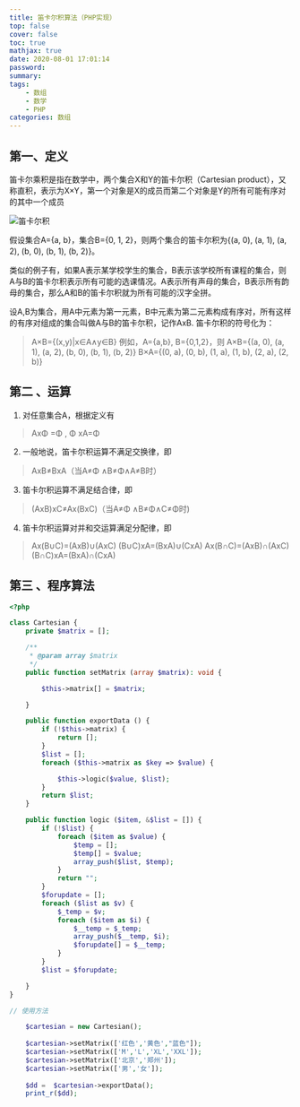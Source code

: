 ```yaml
---
title: 笛卡尔积算法（PHP实现）
top: false
cover: false
toc: true
mathjax: true
date: 2020-08-01 17:01:14
password:
summary:
tags:
    - 数组
    - 数学
    - PHP
categories: 数组
---
```

## 第一、定义
笛卡尔乘积是指在数学中，两个集合X和Y的笛卡尔积（Cartesian product），又称直积，表示为X×Y，第一个对象是X的成员而第二个对象是Y的所有可能有序对的其中一个成员

![笛卡尔积](https://bkimg.cdn.bcebos.com/pic/2934349b033b5bb57f0eb50b36d3d539b700bc6e?x-bce-process=image/watermark,image_d2F0ZXIvYmFpa2U5Mg==,g_7,xp_5,yp_5)

假设集合A={a, b}，集合B={0, 1, 2}，则两个集合的笛卡尔积为{(a, 0), (a, 1), (a, 2), (b, 0), (b, 1), (b, 2)}。

类似的例子有，如果A表示某学校学生的集合，B表示该学校所有课程的集合，则A与B的笛卡尔积表示所有可能的选课情况。A表示所有声母的集合，B表示所有韵母的集合，那么A和B的笛卡尔积就为所有可能的汉字全拼。

设A,B为集合，用A中元素为第一元素，B中元素为第二元素构成有序对，所有这样的有序对组成的集合叫做A与B的笛卡尔积，记作AxB.
笛卡尔积的符号化为：

> A×B={(x,y)|x∈A∧y∈B}
> 例如，A={a,b}, B={0,1,2}，则
> A×B={(a, 0), (a, 1), (a, 2), (b, 0), (b, 1), (b, 2)}
> B×A={(0, a), (0, b), (1, a), (1, b), (2, a), (2, b)}

## 第二 、运算
1. 对任意集合A，根据定义有
> AxΦ =Φ , Φ xA=Φ

2. 一般地说，笛卡尔积运算不满足交换律，即
> AxB≠BxA（当A≠Φ ∧B≠Φ∧A≠B时）

3. 笛卡尔积运算不满足结合律，即
> (AxB)xC≠Ax(BxC)（当A≠Φ ∧B≠Φ∧C≠Φ时)

4. 笛卡尔积运算对并和交运算满足分配律，即
> Ax(B∪C)=(AxB)∪(AxC)
> (B∪C)xA=(BxA)∪(CxA)
> Ax(B∩C)=(AxB)∩(AxC)
> (B∩C)xA=(BxA)∩(CxA)

## 第三 、程序算法
```php
<?php

class Cartesian {
    private $matrix = [];

    /**
     * @param array $matrix
     */
    public function setMatrix (array $matrix): void {

        $this->matrix[] = $matrix;

    }

    public function exportData () {
        if (!$this->matrix) {
            return [];
        }
        $list = [];
        foreach ($this->matrix as $key => $value) {

            $this->logic($value, $list);
        }
        return $list;
    }

    public function logic ($item, &$list = []) {
        if (!$list) {
            foreach ($item as $value) {
                $temp = [];
                $temp[] = $value;
                array_push($list, $temp);
            }
            return "";
        }
        $forupdate = [];
        foreach ($list as $v) {
            $_temp = $v;
            foreach ($item as $i) {
                $__temp = $_temp;
                array_push($__temp, $i);
                $forupdate[] = $__temp;
            }
        }
        $list = $forupdate;

    }
}

// 使用方法

    $cartesian = new Cartesian();
    
    $cartesian->setMatrix(['红色','黄色',"蓝色"]);
    $cartesian->setMatrix(['M','L','XL','XXL']);
    $cartesian->setMatrix(['北京','郑州']);
    $cartesian->setMatrix(['男','女']);
    
    $dd =  $cartesian->exportData();
    print_r($dd);

```